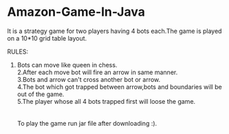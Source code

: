# Amazon-Game-In-Java
It is a strategy game for two players having 4 bots each.The game is played on a 10*10 grid table layout.

RULES:<br>
1. Bots can move like queen in chess.<br>
2.After each move bot will fire an arrow in same manner.<br>
3.Bots and arrow can't cross another bot or arrow.<br>
4.The bot which got trapped between arrow,bots and boundaries will be out of the game.<br>
5.The player whose all 4 bots trapped first will loose the game.<br>
<br><br>
To play the game run jar file after downloading :).<br>
